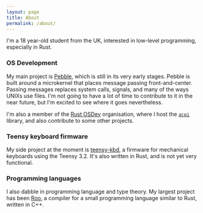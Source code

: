```yaml
---
layout: page
title: About
permalink: /about/
---
```


I'm a 18 year-old student from the UK, interested in low-level programming, especially in Rust.

### OS Development
My main project is [Pebble](https://github.com/IsaacWoods/pebble), which is still in its very early stages. Pebble is built around a microkernel that places message passing front-and-center. Passing messages
replaces system calls, signals, and many of the ways UNIXs use files. I'm not going to have a lot of time to contribute to it in the near future, but I'm excited to see where it goes nevertheless.

I'm also a member of the [Rust OSDev](https://github.com/rust-osdev) organisation, where I host the [`acpi`](https://github.com/rust-osdev/acpi) library, and also contribute to some other projects.

### Teensy keyboard firmware
My side project at the moment is [teensy-kbd](https://github.com/IsaacWoods/teensy_kbd), a firmware for mechanical keyboards using the Teensy 3.2. It's also written in Rust, and is not yet very functional.

### Programming languages
I also dabble in programming language and type theory. My largest project has been [Roo](https://github.com/IsaacWoods/Roo), a compiler for a small programming language similar to Rust, written in C++.
